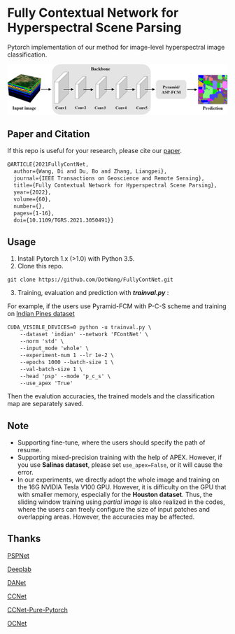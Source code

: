 # Fully Contextual Network for Hyperspectral Scene Parsing
Pytorch implementation of our method for image-level hyperspectral image classification.

![network](https://github.com/DotWang/FullyContNet/blob/main/model.PNG)

## Paper and Citation

If this repo is useful for your research, please cite our [paper](https://doi.org/10.1109/TGRS.2021.3050491).

```
@ARTICLE{2021FullyContNet,
  author={Wang, Di and Du, Bo and Zhang, Liangpei},
  journal={IEEE Transactions on Geoscience and Remote Sensing}, 
  title={Fully Contextual Network for Hyperspectral Scene Parsing}, 
  year={2022},
  volume={60},
  number={},
  pages={1-16},
  doi={10.1109/TGRS.2021.3050491}}
```

## Usage
1. Install Pytorch 1.x (>1.0) with Python 3.5.
2. Clone this repo.
```
git clone https://github.com/DotWang/FullyContNet.git
```
3. Training, evaluation and prediction with ***trainval.py*** :

For example, if the users use Pyramid-FCM with P-C-S scheme and training on [Indian Pines dataset](http://www.ehu.eus/ccwintco/index.php/Hyperspectral_Remote_Sensing_Scenes)

```
CUDA_VISIBLE_DEVICES=0 python -u trainval.py \
    --dataset 'indian' --network 'FContNet' \
    --norm 'std' \
    --input_mode 'whole' \
    --experiment-num 1 --lr 1e-2 \
    --epochs 1000 --batch-size 1 \
    --val-batch-size 1 \
    --head 'psp' --mode 'p_c_s' \
    --use_apex 'True'
```
Then the evalution accuracies, the trained models and the classification map are separately saved.
## Note
- Supporting fine-tune, where the users should specify the path of resume.
- Supporting mixed-precision training with the help of APEX. However, if you use **Salinas dataset**, please set `use_apex=False`, or it will cause the error.
- In our experiments, we directly adopt the whole image and training on the 16G NVIDIA Tesla V100 GPU. However, it is difficulty on the GPU that with smaller memory, especially for the **Houston dataset**. Thus, the sliding window training using *partial image* is also realized in the codes, where the users can freely configure the size of input patches and overlapping areas. However, the accuracies may be affected.
## Thanks
[PSPNet](https://github.com/hszhao/semseg)

[Deeplab](https://github.com/jfzhang95/pytorch-deeplab-xception)

[DANet](https://github.com/junfu1115/DANet)

[CCNet](https://github.com/speedinghzl/CCNet)

[CCNet-Pure-Pytorch](https://github.com/Serge-weihao/CCNet-Pure-Pytorch)

[OCNet](https://github.com/openseg-group/OCNet.pytorch)
